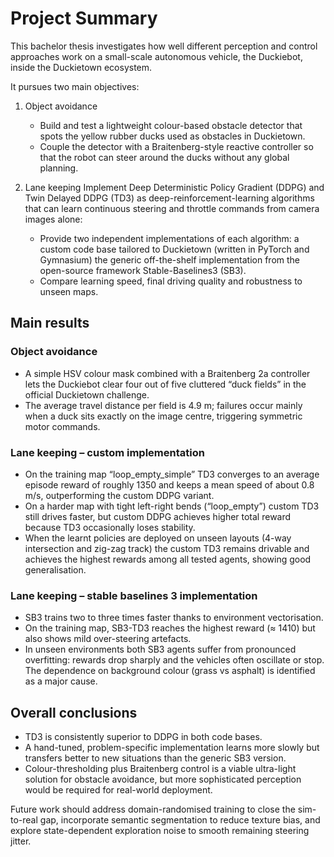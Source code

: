 # Project Summary #
This bachelor thesis investigates how well different perception and control approaches work on a small-scale autonomous vehicle, the Duckiebot, inside the Duckietown ecosystem. 

It pursues two main objectives:

1. Object avoidance
    * Build and test a lightweight colour-based obstacle detector that spots the yellow rubber ducks used as obstacles in Duckietown.
    * Couple the detector with a Braitenberg-style reactive controller so that the robot can steer around the ducks without any global planning.

2. Lane keeping
Implement Deep Deterministic Policy Gradient (DDPG) and Twin Delayed DDPG (TD3) as deep-reinforcement-learning algorithms that can learn continuous steering and throttle commands from camera images alone:
    * Provide two independent implementations of each algorithm:
    a custom code base tailored to Duckietown (written in PyTorch and Gymnasium)
    the generic off-the-shelf implementation from the open-source framework Stable-Baselines3 (SB3).
    * Compare learning speed, final driving quality and robustness to unseen maps.

## Main results ##

### Object avoidance ###
* A simple HSV colour mask combined with a Braitenberg 2a controller lets the Duckiebot clear four out of five cluttered “duck fields” in the official Duckietown challenge.
* The average travel distance per field is 4.9 m; failures occur mainly when a duck sits exactly on the image centre, triggering symmetric motor commands.

### Lane keeping – custom implementation ###
* On the training map “loop_empty_simple” TD3 converges to an average episode reward of roughly 1350 and keeps a mean speed of about 0.8 m/s, outperforming the custom DDPG variant.
* On a harder map with tight left-right bends (“loop_empty”) custom TD3 still drives faster, but custom DDPG achieves higher total reward because TD3 occasionally loses stability.
* When the learnt policies are deployed on unseen layouts (4-way intersection and zig-zag track) the custom TD3 remains drivable and achieves the highest rewards among all tested agents, showing good generalisation.

### Lane keeping – stable baselines 3 implementation ###
* SB3 trains two to three times faster thanks to environment vectorisation.
* On the training map, SB3-TD3 reaches the highest reward (≈ 1410) but also shows mild over-steering artefacts.
* In unseen environments both SB3 agents suffer from pronounced overfitting: rewards drop sharply and the vehicles often oscillate or stop. The dependence on background colour (grass vs asphalt) is identified as a major cause.

## Overall conclusions ##
* TD3 is consistently superior to DDPG in both code bases.
* A hand-tuned, problem-specific implementation learns more slowly but transfers better to new situations than the generic SB3 version.
* Colour-thresholding plus Braitenberg control is a viable ultra-light solution for obstacle avoidance, but more sophisticated perception would be required for real-world deployment.

Future work should address domain-randomised training to close the sim-to-real gap, incorporate semantic segmentation to reduce texture bias, and explore state-dependent exploration noise to smooth remaining steering jitter.
